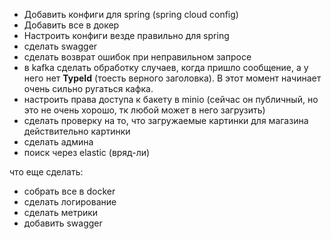 - Добавить конфиги для spring (spring cloud config)
- Добавить все в докер
- Настроить конфиги везде правильно для spring
- сделать swagger
- сделать возврат ошибок при неправильном запросе
- в kafka сделать обработку случаев, когда пришло сообщение, а у него нет __TypeId__ (тоесть верного заголовка). В этот момент начинает очень сильно ругаться кафка.
- настроить права доступа к бакету в minio (сейчас он публичный, но это не очень хорошо, тк любой может в него загрузить)
- сделать проверку на то, что загружаемые картинки для магазина действительно картинки
- сделать админа
- поиск через elastic (вряд-ли)

что еще сделать:
- собрать все в docker
- сделать логирование
- сделать метрики
- добавить swagger